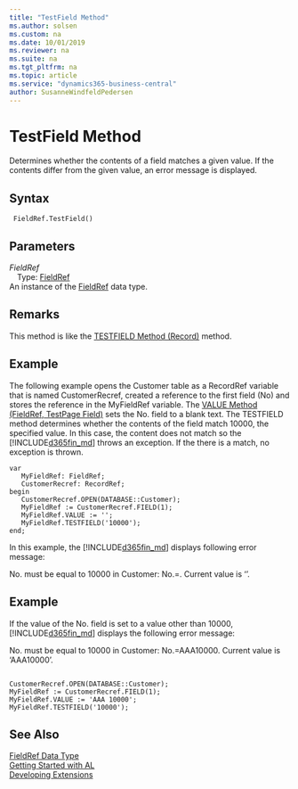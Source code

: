 ```yaml
---
title: "TestField Method"
ms.author: solsen
ms.custom: na
ms.date: 10/01/2019
ms.reviewer: na
ms.suite: na
ms.tgt_pltfrm: na
ms.topic: article
ms.service: "dynamics365-business-central"
author: SusanneWindfeldPedersen
---
```

[//]: # (START>DO_NOT_EDIT)
[//]: # (IMPORTANT:Do not edit any of the content between here and the END>DO_NOT_EDIT.)
[//]: # (Any modifications should be made in the .xml files in the ModernDev repo.)
# TestField Method
Determines whether the contents of a field matches a given value. If the contents differ from the given value, an error message is displayed.


## Syntax
```
 FieldRef.TestField()
```

## Parameters
*FieldRef*  
&emsp;Type: [FieldRef](fieldref-data-type.md)  
An instance of the [FieldRef](fieldref-data-type.md) data type.  


[//]: # (IMPORTANT: END>DO_NOT_EDIT)

## Remarks  
 This method is like the [TESTFIELD Method \(Record\)](../../methods-auto/record/record-testfield-joker-method.md) method.  
  
## Example  
 The following example opens the Customer table as a RecordRef variable that is named CustomerRecref, created a reference to the first field \(No\) and stores the reference in the MyFieldRef variable. The [VALUE Method \(FieldRef, TestPage Field\)](../../methods/devenv-value-method-fieldref-testpage-field.md) sets the No. field to a blank text. The TESTFIELD method determines whether the contents of the field match 10000, the specified value. In this case, the content does not match so the [!INCLUDE[d365fin_md](../../includes/d365fin_md.md)] throws an exception. If the there is a match, no exception is thrown.  

 ```
var
    MyFieldRef: FieldRef;
    CustomerRecref: RecordRef;
begin
    CustomerRecref.OPEN(DATABASE::Customer);  
    MyFieldRef := CustomerRecref.FIELD(1);  
    MyFieldRef.VALUE := '';  
    MyFieldRef.TESTFIELD('10000');  
end;
```  
  
 In this example, the [!INCLUDE[d365fin_md](../../includes/d365fin_md.md)] displays following error message:  
  
 No. must be equal to 10000 in Customer: No.=. Current value is ‘’.  
  
## Example  
 If the value of the No. field is set to a value other than 10000, [!INCLUDE[d365fin_md](../../includes/d365fin_md.md)] displays the following error message:  
  
 No. must be equal to 10000 in Customer: No.=AAA10000. Current value is ‘AAA10000’.  
  
```  
  
CustomerRecref.OPEN(DATABASE::Customer);  
MyFieldRef := CustomerRecref.FIELD(1);  
MyFieldRef.VALUE := 'AAA 10000';  
MyFieldRef.TESTFIELD('10000');  
```  

## See Also
[FieldRef Data Type](fieldref-data-type.md)  
[Getting Started with AL](../../devenv-get-started.md)  
[Developing Extensions](../../devenv-dev-overview.md)